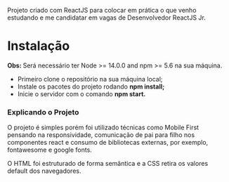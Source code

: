 Projeto criado com ReactJS para colocar em prática o que venho estudando e me candidatar em vagas de Desenvolvedor ReactJS Jr. 

<h1>Instalação</h1>

<strong>Obs: </strong> Será necessário ter Node >= 14.0.0 and npm >= 5.6 na sua máquina.

<ul>
  <li>Primeiro clone o repositório na sua máquina local;</li>
  <li>Instale os pacotes do projeto rodando <strong>npm install;</strong></li>
  <li>Inicie o servidor com o comando <strong>npm start.</strong></li>
</ul>

<h3>Explicando o Projeto</h3>
<p>O projeto é simples porém foi utilizado técnicas como Mobile First pensando na responsividade, comunicação de pai para filho nos componentes react e consumo de bibliotecas externas, por exemplo, fontawesome e google fonts.</p>

<p>O HTML foi estruturado de forma semântica e a CSS retira os valores default dos navegadores. </p>
